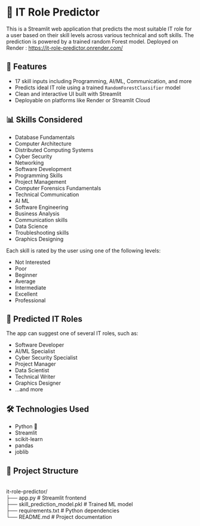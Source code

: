 # 🧠 IT Role Predictor

This is a Streamlit web application that predicts the most suitable IT role for a user based on their skill levels across various technical and soft skills. The prediction is powered by a trained random Forest model.
Deployed on Render :
https://it-role-predictor.onrender.com/

## 🚀 Features

- 17 skill inputs including Programming, AI/ML, Communication, and more
- Predicts ideal IT role using a trained `RandomForestClassifier` model
- Clean and interactive UI built with Streamlit
- Deployable on platforms like Render or Streamlit Cloud

## 📊 Skills Considered

- Database Fundamentals  
- Computer Architecture  
- Distributed Computing Systems  
- Cyber Security  
- Networking  
- Software Development  
- Programming Skills  
- Project Management  
- Computer Forensics Fundamentals  
- Technical Communication  
- AI ML  
- Software Engineering  
- Business Analysis  
- Communication skills  
- Data Science  
- Troubleshooting skills  
- Graphics Designing  

Each skill is rated by the user using one of the following levels:

- Not Interested
- Poor
- Beginner
- Average
- Intermediate
- Excellent
- Professional

## 🔮 Predicted IT Roles

The app can suggest one of several IT roles, such as:

- Software Developer  
- AI/ML Specialist  
- Cyber Security Specialist  
- Project Manager  
- Data Scientist  
- Technical Writer  
- Graphics Designer  
- ...and more

## 🛠️ Technologies Used

- Python 🐍
- Streamlit
- scikit-learn
- pandas
- joblib

## 📁 Project Structure 
<br>
  it-role-predictor/  <br>
├── app.py                # Streamlit frontend  <br>  
├── skill_prediction_model.pkl  # Trained ML model  <br>  
├── requirements.txt         # Python dependencies  <br>  
└── README.md                # Project documentation  <br>  

